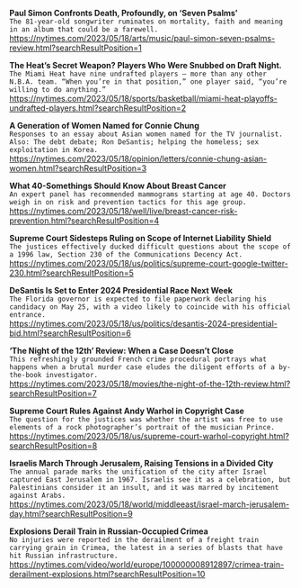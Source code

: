 **Paul Simon Confronts Death, Profoundly, on ‘Seven Psalms’**\
`The 81-year-old songwriter ruminates on mortality, faith and meaning in an album that could be a farewell.`\
https://nytimes.com/2023/05/18/arts/music/paul-simon-seven-psalms-review.html?searchResultPosition=1

**The Heat’s Secret Weapon? Players Who Were Snubbed on Draft Night.**\
`The Miami Heat have nine undrafted players — more than any other N.B.A. team. “When you’re in that position,” one player said, “you’re willing to do anything.”`\
https://nytimes.com/2023/05/18/sports/basketball/miami-heat-playoffs-undrafted-players.html?searchResultPosition=2

**A Generation of Women Named for Connie Chung**\
`Responses to an essay about Asian women named for the TV journalist. Also: The debt debate; Ron DeSantis; helping the homeless; sex exploitation in Korea.`\
https://nytimes.com/2023/05/18/opinion/letters/connie-chung-asian-women.html?searchResultPosition=3

**What 40-Somethings Should Know About Breast Cancer**\
`An expert panel has recommended mammograms starting at age 40. Doctors weigh in on risk and prevention tactics for this age group.`\
https://nytimes.com/2023/05/18/well/live/breast-cancer-risk-prevention.html?searchResultPosition=4

**Supreme Court Sidesteps Ruling on Scope of Internet Liability Shield**\
`The justices effectively ducked difficult questions about the scope of a 1996 law, Section 230 of the Communications Decency Act.`\
https://nytimes.com/2023/05/18/us/politics/supreme-court-google-twitter-230.html?searchResultPosition=5

**DeSantis Is Set to Enter 2024 Presidential Race Next Week**\
`The Florida governor is expected to file paperwork declaring his candidacy on May 25, with a video likely to coincide with his official entrance.`\
https://nytimes.com/2023/05/18/us/politics/desantis-2024-presidential-bid.html?searchResultPosition=6

**‘The Night of the 12th’ Review: When a Case Doesn’t Close**\
`This refreshingly grounded French crime procedural portrays what happens when a brutal murder case eludes the diligent efforts of a by-the-book investigator.`\
https://nytimes.com/2023/05/18/movies/the-night-of-the-12th-review.html?searchResultPosition=7

**Supreme Court Rules Against Andy Warhol in Copyright Case**\
`The question for the justices was whether the artist was free to use elements of a rock photographer’s portrait of the musician Prince.`\
https://nytimes.com/2023/05/18/us/supreme-court-warhol-copyright.html?searchResultPosition=8

**Israelis March Through Jerusalem, Raising Tensions in a Divided City**\
`The annual parade marks the unification of the city after Israel captured East Jerusalem in 1967. Israelis see it as a celebration, but Palestinians consider it an insult, and it was marred by incitement against Arabs.`\
https://nytimes.com/2023/05/18/world/middleeast/israel-march-jerusalem-day.html?searchResultPosition=9

**Explosions Derail Train in Russian-Occupied Crimea**\
`No injuries were reported in the derailment of a freight train carrying grain in Crimea, the latest in a series of blasts that have hit Russian infrastructure.`\
https://nytimes.com/video/world/europe/100000008912897/crimea-train-derailment-explosions.html?searchResultPosition=10

